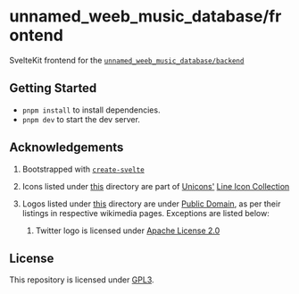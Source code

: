 # unnamed_weeb_music_database/frontend

SvelteKit frontend for the [`unnamed_weeb_music_database/backend`](https://github.com/unnamed-weeb-organization/database)

## Getting Started

-   `pnpm install` to install dependencies.
-   `pnpm dev` to start the dev server.

## Acknowledgements

1. Bootstrapped with [`create-svelte`](https://github.com/sveltejs/kit/tree/master/packages/create-svelte)

2. Icons listed under [this](./src/lib/assets/icons) directory are part of [Unicons'](**https://iconscout.com/contributors/unicons/icons) [Line Icon Collection](https://iconscout.com/contributors/unicons/icons/unicons-line)

3. Logos listed under [this](./src/lib/assets/logos) directory are under [Public Domain](https://en.wikipedia.org/wiki/Public_domain), as per their listings in respective wikimedia pages. Exceptions are listed below:
   1. Twitter logo is licensed under [Apache License 2.0](https://github.com/twitter/opensource-website/blob/main/LICENSE)

## License

This repository is licensed under [GPL3](./LICENSE.md).
